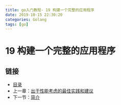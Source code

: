 ```yaml
---
title: go入门教程- 19 构建一个完整的应用程序   
date: 2019-10-15 22:30:20   
categories: Golang   
tags: [go]   
---
```

# 19 构建一个完整的应用程序

## 链接

- [目录](directory.md)
- 上一章：[出于性能考虑的最佳实践和建议](18.11.md)
- 下一节：[简介](19.1.md)
